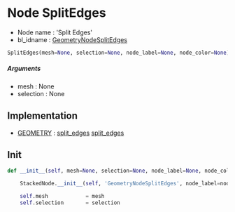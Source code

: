# Node SplitEdges

- Node name : 'Split Edges'
- bl_idname : [GeometryNodeSplitEdges](https://docs.blender.org/api/current/bpy.types.GeometryNodeSplitEdges.html)


``` python
SplitEdges(mesh=None, selection=None, node_label=None, node_color=None)
```
##### Arguments

- mesh : None
- selection : None

## Implementation

- [GEOMETRY](/docs/GeoNodes/GEOMETRY.md) : [split_edges](/docs/GeoNodes/socket_GEOMETRY.md#split_edges) [split_edges](/docs/GeoNodes/socket_GEOMETRY.md#split_edges)

## Init

``` python
def __init__(self, mesh=None, selection=None, node_label=None, node_color=None):

    StackedNode.__init__(self, 'GeometryNodeSplitEdges', node_label=node_label, node_color=node_color)

    self.mesh            = mesh
    self.selection       = selection
```
